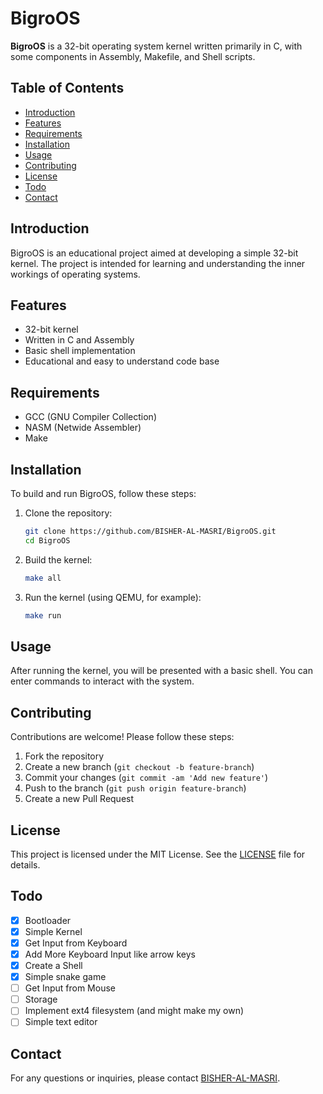 # BigroOS

**BigroOS** is a 32-bit operating system kernel written primarily in C, with some components in Assembly, Makefile, and Shell scripts.

## Table of Contents

- [Introduction](#introduction)
- [Features](#features)
- [Requirements](#requirements)
- [Installation](#installation)
- [Usage](#usage)
- [Contributing](#contributing)
- [License](#license)
- [Todo](#todo)
- [Contact](#contact)

## Introduction

BigroOS is an educational project aimed at developing a simple 32-bit kernel. The project is intended for learning and understanding the inner workings of operating systems.

## Features

- 32-bit kernel
- Written in C and Assembly
- Basic shell implementation
- Educational and easy to understand code base

## Requirements

- GCC (GNU Compiler Collection)
- NASM (Netwide Assembler)
- Make

## Installation

To build and run BigroOS, follow these steps:

1. Clone the repository:
    ```sh
    git clone https://github.com/BISHER-AL-MASRI/BigroOS.git
    cd BigroOS
    ```

2. Build the kernel:
    ```sh
    make all
    ```

3. Run the kernel (using QEMU, for example):
    ```sh
    make run
    ```

## Usage

After running the kernel, you will be presented with a basic shell. You can enter commands to interact with the system.

## Contributing

Contributions are welcome! Please follow these steps:

1. Fork the repository
2. Create a new branch (`git checkout -b feature-branch`)
3. Commit your changes (`git commit -am 'Add new feature'`)
4. Push to the branch (`git push origin feature-branch`)
5. Create a new Pull Request

## License

This project is licensed under the MIT License. See the [LICENSE](LICENSE) file for details.

## Todo

- [x] Bootloader
- [x] Simple Kernel
- [x] Get Input from Keyboard
- [x] Add More Keyboard Input like arrow keys
- [x] Create a Shell
- [x] Simple snake game
- [ ] Get Input from Mouse
- [ ] Storage
- [ ] Implement ext4 filesystem (and might make my own)
- [ ] Simple text editor

## Contact

For any questions or inquiries, please contact [BISHER-AL-MASRI](https://github.com/BISHER-AL-MASRI).
